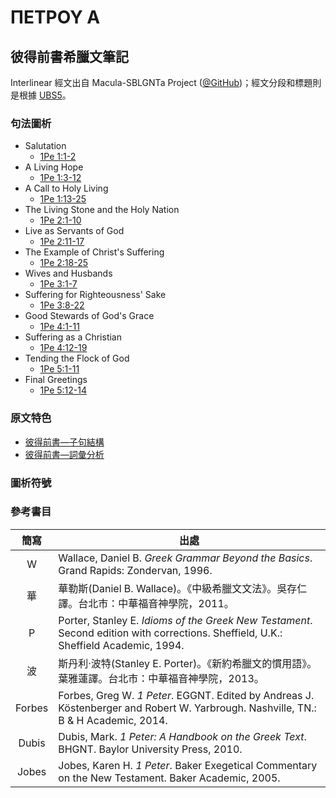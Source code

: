 # ΠΕΤΡΟΥ Α

## 彼得前書希臘文筆記

Interlinear 經文出自 Macula-SBLGNTa Project ([@GitHub](https://github.com/Andley/macula-sblgnta))；經文分段和標題則是根據 [UBS5](https://www.die-bibel.de/en/bible/UBS5/1PE.1)。



### 句法圖析

- Salutation
	- [1Pe 1:1-2](1Pe.1.1-2.md)
- A Living Hope
	- [1Pe 1:3-12](1Pe.1.3-12.md)
- A Call to Holy Living
	- [1Pe 1:13-25](1Pe.1.13-25.md)
- The Living Stone and the Holy Nation
	- [1Pe 2:1-10](1Pe.2.1-10.md)
- Live as Servants of God
	- [1Pe 2:11-17](1Pe.2.11-17.md)
- The Example of Christ's Suffering
	- [1Pe 2:18-25](1Pe.2.18-25.md)
- Wives and Husbands
	- [1Pe 3:1-7](1Pe.3.1-7.md)
- Suffering for Righteousness' Sake
	- [1Pe 3:8-22](1Pe.3.8-22.md)
- Good Stewards of God's Grace
	- [1Pe 4:1-11](1Pe.4.1-11.md)
- Suffering as a Christian
	- [1Pe 4:12-19](1Pe.4.12-19.md)
- Tending the Flock of God
	- [1Pe 5:1-11](1Pe.5.1-11.md)
- Final Greetings
	- [1Pe 5:12-14](1Pe.5.12-14.md)



### 原文特色
- [彼得前書—子句結構](1Peter-Clause.md)  
- [彼得前書—詞彙分析](1Peter-Vocabulary.md)  

### 圖析符號


### 參考書目
 簡寫 | 出處
 :-:| -- 
W  | Wallace, Daniel B. <em>Greek Grammar Beyond the Basics</em>. Grand Rapids: Zondervan, 1996. 
華  | 華勒斯(Daniel B. Wallace)。《中級希臘文文法》。吳存仁譯。台北市：中華福音神學院，2011。
 P  | Porter, Stanley E. <em>Idioms of the Greek New Testament</em>. Second edition with corrections. Sheffield, U.K.: Sheffield Academic, 1994.  |
波  | 斯丹利‧波特(Stanley E. Porter)。《新約希臘文的慣用語》。葉雅蓮譯。台北市：中華福音神學院，2013。 
Forbes | Forbes, Greg W. _1 Peter_. EGGNT. Edited by Andreas J. Köstenberger and Robert W. Yarbrough. Nashville, TN.: B & H Academic, 2014.
Dubis | Dubis, Mark. _1 Peter: A Handbook on the Greek Text_. BHGNT. Baylor University Press, 2010.
Jobes | Jobes, Karen H. _1 Peter_. Baker Exegetical Commentary on the New Testament. Baker Academic, 2005.

